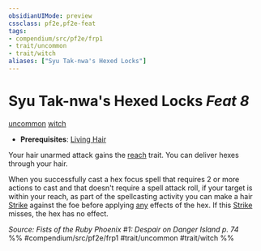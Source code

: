```yaml
---
obsidianUIMode: preview
cssclass: pf2e,pf2e-feat
tags:
- compendium/src/pf2e/frp1
- trait/uncommon
- trait/witch
aliases: ["Syu Tak-nwa's Hexed Locks"]
---
```

# Syu Tak-nwa's Hexed Locks  *Feat 8*  
[uncommon](uncommon.md "Uncommon Rarity Trait")  [witch](Reference/Rules/Traits/witch-apg.md "Witch Class Trait")  

- **Prerequisites**: [Living Hair](living-hair-apg.md)

Your hair unarmed attack gains the [reach](reach.md "Reach Weapon Trait") trait. You can deliver hexes through your hair.

When you successfully cast a hex focus spell that requires 2 or more actions to cast and that doesn't require a spell attack roll, if your target is within your reach, as part of the spellcasting activity you can make a hair [Strike](strike.md) against the foe before applying [any](any-b1.md "Any Alignment Trait") effects of the hex. If this [Strike](strike.md) misses, the hex has no effect.

*Source: Fists of the Ruby Phoenix #1: Despair on Danger Island p. 74*  
%% #compendium/src/pf2e/frp1 #trait/uncommon #trait/witch %%